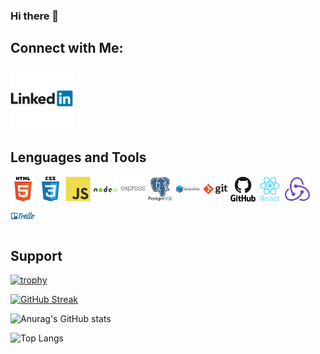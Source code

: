### Hi there 👋

<!--
**KailyKinG/KailyKinG** is a ✨ _special_ ✨ repository because its `README.md` (this file) appears on your GitHub profile.

Here are some ideas to get you started:

- 🔭 I’m currently working on ...
- 🌱 I’m currently learning ...
- 👯 I’m looking to collaborate on ...
- 🤔 I’m looking for help with ...
- 💬 Ask me about ...
- 📫 How to reach me: ...
- 😄 Pronouns: ...
- ⚡ Fun fact: ...
-->

## Connect with Me:
<div>
  <a href="https://www.linkedin.com/in/jorge-manuel-bravo-sep%C3%BAlveda-a63365175"><img src="https://github.com/devicons/devicon/blob/master/icons/linkedin/linkedin-original-wordmark.svg" title="LINKEDIN" alt="LINKEDIN" width="100" height="100" /></a>
</div>

<div align="left">
  <h2>Lenguages and Tools</h2>
  <div>
    <img src="https://github.com/devicons/devicon/blob/master/icons/html5/html5-original-wordmark.svg" title="HTML5" alt="HTML5" width="40" height="40" />
    <img src="https://github.com/devicons/devicon/blob/master/icons/css3/css3-original-wordmark.svg" title="CSS3" alt="CSS3" width="40" height="40" />
    <img src="https://github.com/devicons/devicon/blob/master/icons/javascript/javascript-original.svg" title="JAVASCRIPT" alt="JAVASCRIPT" width="40" height="40" />
    <img src="https://github.com/devicons/devicon/blob/master/icons/nodejs/nodejs-original-wordmark.svg" title="NODEJS" alt="NODEJS" width="40" height="40" />
    <img src="https://github.com/devicons/devicon/blob/master/icons/express/express-original-wordmark.svg" title="EXPRESS" alt="EXPRESS" width="40" height="40" />
    <img src="https://github.com/devicons/devicon/blob/master/icons/postgresql/postgresql-original-wordmark.svg" title="POSTGRESQL" alt="POSTGRESQL" width="40" height="40" />
    <img src="https://github.com/devicons/devicon/blob/master/icons/sequelize/sequelize-original-wordmark.svg" title="SEQUELIZE" alt="SEQUELIZE" width="40" height="40" />
    <img src="https://github.com/devicons/devicon/blob/master/icons/git/git-original-wordmark.svg" title="GIT" alt="GIT" width="40" height="40" />
    <img src="https://github.com/devicons/devicon/blob/master/icons/github/github-original-wordmark.svg" title="GITHUB" alt="GITHUB" width="40" height="40" />
    <img src="https://github.com/devicons/devicon/blob/master/icons/react/react-original-wordmark.svg" title="REACT" alt="REACT" width="40" height="40" />
    <img src="https://github.com/devicons/devicon/blob/master/icons/redux/redux-original.svg" title="REDUX" alt="REDUX" width="40" height="40" />
    <img src="https://github.com/devicons/devicon/blob/master/icons/trello/trello-plain-wordmark.svg" title="TRELLO" alt="TRELLO" width="40" height="40" />
  </div>
</div>



## Support

[![trophy](https://github-profile-trophy.vercel.app/?username=KailyKinG&theme=onedark)](https://github.com/ryo-ma/github-profile-trophy)

[![GitHub Streak](http://github-readme-streak-stats.herokuapp.com?user=KailyKinG&theme=merko&date_format=M%20j%5B%2C%20Y%5D)](https://git.io/streak-stats)

![Anurag's GitHub stats](https://github-readme-stats.vercel.app/api?username=KailyKinG&show_icons=true&theme=merko)

![Top Langs](https://github-readme-stats.vercel.app/api/top-langs/?username=KailyKinG)
